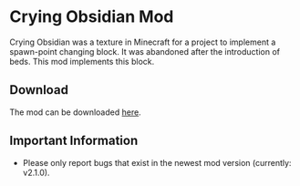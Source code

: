 # Crying Obsidian Mod

Crying Obsidian was a texture in Minecraft for a project to implement a spawn-point changing block. It was abandoned after the introduction of beds. This mod implements this block.

## Download

The mod can be downloaded [here](http://errorcraftlp.github.io/download/cryingobsidian/index.html).

## Important Information

* Please only report bugs that exist in the newest mod version (currently: v2.1.0).
